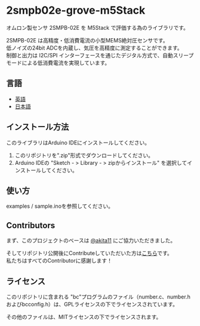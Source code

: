 # 2smpb02e-grove-m5Stack
オムロン製センサ 2SMPB-02E を M5Stack で評価する為のライブラリです。  

2SMPB-02E は高精度・低消費電流の小型MEMS絶対圧センサです。  
低ノイズの24bit ADCを内蔵し、気圧を高精度に測定することができます。  
制御と出力は I2C/SPI インターフェースを通じたデジタル方式で、自動スリープモードによる低消費電流を実現しています。

## 言語
- [英語](./README.md)
- [日本語](./README_ja.md)

## インストール方法
このライブラリはArduino IDEにインストールしてください。
1. このリポジトリを".zip"形式でダウンロードしてください。
2. Arduino IDEの "Sketch  - > Library  - > zipからインストール" を選択してインストールしてください。

## 使い方
examples / sample.inoを参照してください。

## Contributors
まず、このプロジェクトのベースは [@akita11](https://github.com/akita11) にご協力いただきました。  

そしてリポジトリ公開後にContributeしていただいた方は[こちら](https://github.com/omron-devhub/2smpb02e-grove-m5Stack/graphs/contributors)です。  
私たちはすべてのContributorに感謝します！

## ライセンス
このリポジトリに含まれる "bc"プログラムのファイル（number.c、number.hおよびbcconfig.h）は、GPLライセンスの下でライセンスされています。  

その他のファイルは、MITライセンスの下でライセンスされます。
